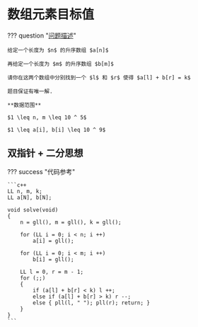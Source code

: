 # 数组元素目标值

??? question "[问题描述](https://www.acwing.com/problem/content/802/)"

    给定一个长度为 $n$ 的升序数组 $a[n]$

    再给定一个长度为 $m$ 的升序数组 $b[m]$

    请你在这两个数组中分别找到一个 $l$ 和 $r$ 使得 $a[l] + b[r] = k$

    题目保证有唯一解.

    **数据范围**

    $1 \leq n, m \leq 10 ^ 5$

    $1 \leq a[i], b[i] \leq 10 ^ 9$

## 双指针 + 二分思想

??? success "代码参考"

    ```c++
    LL n, m, k;
    LL a[N], b[N];

    void solve(void)
    {
        n = gll(), m = gll(), k = gll();

        for (LL i = 0; i < n; i ++)
            a[i] = gll();

        for (LL i = 0; i < m; i ++)
            b[i] = gll();

        LL l = 0, r = m - 1;
        for (;;)
        {
            if (a[l] + b[r] < k) l ++;
            else if (a[l] + b[r] > k) r --;
            else { pll(l, " "); pll(r); return; }
        }
    }
    ```
